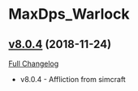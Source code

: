 # MaxDps_Warlock

## [v8.0.4](https://github.com/kaminaris/MaxDps-Warlock/tree/v8.0.4) (2018-11-24)
[Full Changelog](https://github.com/kaminaris/MaxDps-Warlock/compare/v8.0.3.1...v8.0.4)

- v8.0.4 - Affliction from simcraft  
